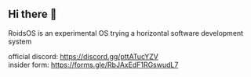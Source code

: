 ## Hi there 👋
RoidsOS is an experimental OS trying a horizontal software development system

official discord: https://discord.gg/pttATucYZV </br>
insider form: https://forms.gle/RbJAxEdF1RGswudL7
